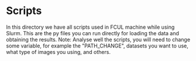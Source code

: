# Scripts

In this directory we have all scripts used in FCUL machine while using Slurm. This are the py files you can run directly for loading the data and obtaining the results. Note: Analyse well the scripts, you will need to change some variable, for example the "PATH_CHANGE", datasets you want to use, what type of images you using, and others.
